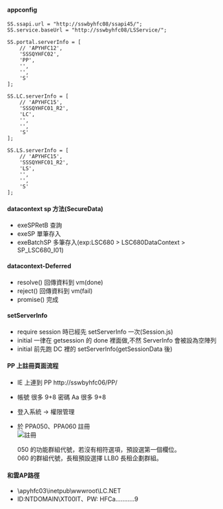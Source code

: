 #### appconfig

```
SS.ssapi.url = "http://sswbyhfc08/ssapi45/";
SS.service.baseUrl = "http://sswbyhfc08/LSService/";
```

```
SS.portal.serverInfo = [
    // 'APYHFC12',
    'SSSQYHFC02',
    'PP',
    '',
    '',
    'S'
];
```

```
SS.LC.serverInfo = [
    // 'APYHFC15',
    'SSSQYHFC01_R2',
    'LC',
    '',
    '',
    'S'
];
```

```
SS.LS.serverInfo = [
    // 'APYHFC15',
    'SSSQYHFC01_R2',
    'LS',
    '',
    '',
    'S'
];
```

#### datacontext sp 方法(SecureData)

-   exeSPRetB 查詢
-   exeSP 單筆存入
-   exeBatchSP 多筆存入(exp:LSC680 > LSC680DataContext > SP_LSC680_I01)

#### datacontext-Deferred

-   resolve() 回傳資料到 vm(done)
-   reject() 回傳資料到 vm(fail)
-   promise() 完成

#### setServerInfo

-   require session 時已經先 setServerInfo 一次(Session.js)
-   initial 一律在 getsession 的 done 裡面做,不然 ServerInfo 會被設為空陣列
-   initial 前先跑 DC 裡的 setServerInfo(getSessionData 後)

#### PP 上註冊頁面流程

-   IE 上連到 PP http://sswbyhfc06/PP/
-   帳號 很多 9+8 密碼 Aa 很多 9+8
-   登入系統 → 權限管理
-   於 PPA050、PPA060 註冊  
    ![註冊](https://i.ibb.co/g3SgqxD/90435436-3096217243735647-8716227735971692544-o.jpg)

    050 的功能群組代號，若沒有相符選項，預設選第一個欄位。<br/>
    060 的群組代號，長租預設選擇 LLB0 長租企劃群組。

#### 和雲AP路徑

-   \\apyhfc03\inetpub\wwwroot\LC.NET
-   ID:NTDOMAIN\XT00IT、PW: HFCa...........9